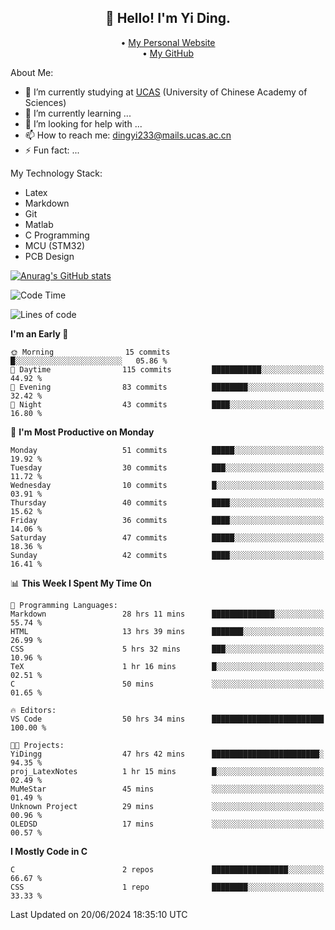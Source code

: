 <h2 align="center">👋 Hello! I'm Yi Ding.</h2>
<p align="center">
  • <a href="https://yidingg.github.io/YiDingg/#/">My Personal Website</a><br>
  • <a href="https://github.com/YiDingg">My GitHub</a>
</p>

About Me:
- 🔭 I’m currently studying at [UCAS](https://www.ucas.ac.cn/) (University of Chinese Academy of Sciences)
- 🌱 I’m currently learning ...
- 🤔 I’m looking for help with ...
- 📫 How to reach me: dingyi233@mails.ucas.ac.cn
- ⚡ Fun fact: ...

My Technology Stack:
- Latex
- Markdown
- Git
- Matlab
- C Programming
- MCU (STM32)
- PCB Design

[![Anurag's GitHub stats](https://github-readme-stats.vercel.app/api?username=YiDingg)](https://github.com/anuraghazra/github-readme-stats)

<!--START_SECTION:waka-->
![Code Time](http://img.shields.io/badge/Code%20Time-50%20hrs%2034%20mins-blue)

![Lines of code](https://img.shields.io/badge/From%20Hello%20World%20I%27ve%20Written-402.8%20thousand%20lines%20of%20code-blue)

**I'm an Early 🐤** 

```text
🌞 Morning                15 commits          █░░░░░░░░░░░░░░░░░░░░░░░░   05.86 % 
🌆 Daytime                115 commits         ███████████░░░░░░░░░░░░░░   44.92 % 
🌃 Evening                83 commits          ████████░░░░░░░░░░░░░░░░░   32.42 % 
🌙 Night                  43 commits          ████░░░░░░░░░░░░░░░░░░░░░   16.80 % 
```
📅 **I'm Most Productive on Monday** 

```text
Monday                   51 commits          █████░░░░░░░░░░░░░░░░░░░░   19.92 % 
Tuesday                  30 commits          ███░░░░░░░░░░░░░░░░░░░░░░   11.72 % 
Wednesday                10 commits          █░░░░░░░░░░░░░░░░░░░░░░░░   03.91 % 
Thursday                 40 commits          ████░░░░░░░░░░░░░░░░░░░░░   15.62 % 
Friday                   36 commits          ████░░░░░░░░░░░░░░░░░░░░░   14.06 % 
Saturday                 47 commits          █████░░░░░░░░░░░░░░░░░░░░   18.36 % 
Sunday                   42 commits          ████░░░░░░░░░░░░░░░░░░░░░   16.41 % 
```


📊 **This Week I Spent My Time On** 

```text
💬 Programming Languages: 
Markdown                 28 hrs 11 mins      ██████████████░░░░░░░░░░░   55.74 % 
HTML                     13 hrs 39 mins      ███████░░░░░░░░░░░░░░░░░░   26.99 % 
CSS                      5 hrs 32 mins       ███░░░░░░░░░░░░░░░░░░░░░░   10.96 % 
TeX                      1 hr 16 mins        █░░░░░░░░░░░░░░░░░░░░░░░░   02.51 % 
C                        50 mins             ░░░░░░░░░░░░░░░░░░░░░░░░░   01.65 % 

🔥 Editors: 
VS Code                  50 hrs 34 mins      █████████████████████████   100.00 % 

🐱‍💻 Projects: 
YiDingg                  47 hrs 42 mins      ████████████████████████░   94.35 % 
proj_LatexNotes          1 hr 15 mins        █░░░░░░░░░░░░░░░░░░░░░░░░   02.49 % 
MuMeStar                 45 mins             ░░░░░░░░░░░░░░░░░░░░░░░░░   01.49 % 
Unknown Project          29 mins             ░░░░░░░░░░░░░░░░░░░░░░░░░   00.96 % 
OLEDSD                   17 mins             ░░░░░░░░░░░░░░░░░░░░░░░░░   00.57 % 
```

**I Mostly Code in C** 

```text
C                        2 repos             █████████████████░░░░░░░░   66.67 % 
CSS                      1 repo              ████████░░░░░░░░░░░░░░░░░   33.33 % 
```




 Last Updated on 20/06/2024 18:35:10 UTC
<!--END_SECTION:waka-->
